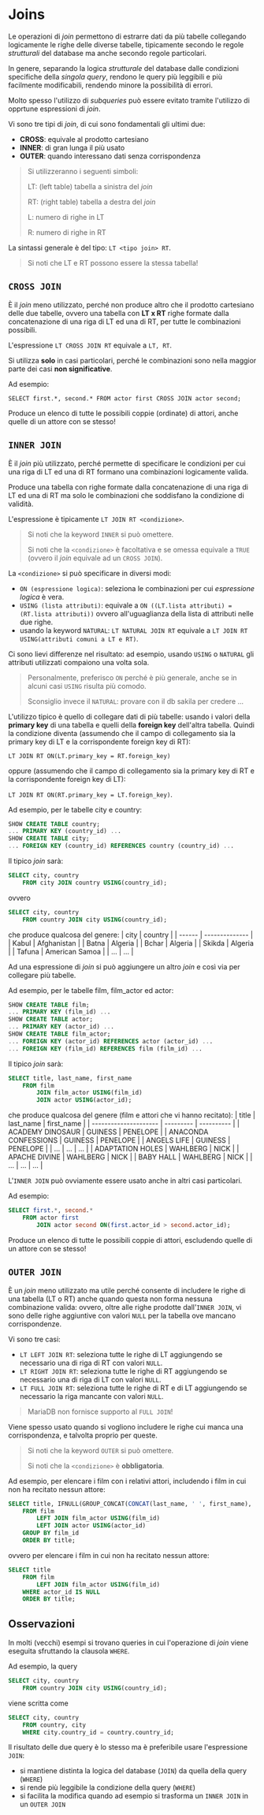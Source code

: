 # Joins
Le operazioni di *join* permettono di estrarre dati da più tabelle collegando logicamente le righe delle diverse tabelle, tipicamente secondo le regole *strutturali* del database ma anche secondo regole particolari.

In genere, separando la logica *strutturale* del database dalle condizioni specifiche della *singola query*, rendono le query più leggibili e più facilmente modificabili, rendendo minore la possibilità di errori.

Molto spesso l'utilizzo di *subqueries* può essere evitato tramite l'utilizzo di opprtune espressioni di *join*.

Vi sono tre tipi di *join*, di cui sono fondamentali gli ultimi due:

* **CROSS**: equivale al prodotto cartesiano
* **INNER**: di gran lunga il più usato
* **OUTER**: quando interessano dati senza corrispondenza

> Si utilizzeranno i seguenti simboli:
>
> LT: (left table) tabella a sinistra del *join*
>
> RT: (right table) tabella a destra del *join*
>
> L: numero di righe in LT
>
> R: numero di righe in RT
 
La sintassi generale è del tipo:
```LT <tipo join> RT```.
> Si noti che LT e RT possono essere la stessa tabella!
## ```CROSS JOIN```
È il *join* meno utilizzato, perché non produce altro che il prodotto cartesiano delle due tabelle, ovvero una tabella con **LT x RT** righe formate dalla concatenazione di una riga di LT ed una di RT, per tutte le combinazioni possibili.

L'espressione ```LT CROSS JOIN RT``` equivale a ```LT, RT```.

Si utilizza **solo** in casi particolari, perché le combinazioni sono nella maggior parte dei casi **non significative**.

Ad esempio:

```SELECT first.*, second.* FROM actor first CROSS JOIN actor second;```

Produce un elenco di tutte le possibili coppie (ordinate) di attori, anche quelle di un attore con se stesso!

## ```INNER JOIN```
È il *join* più utilizzato, perché permette di specificare le condizioni per cui una riga di LT ed una di RT formano una combinazioni logicamente valida.

Produce una tabella con righe formate dalla concatenazione di una riga di LT ed una di RT ma solo le combinazioni che soddisfano la condizione di validità.

L'espressione è tipicamente ```LT JOIN RT <condizione>```.
> Si noti che la keyword ```INNER``` si può omettere.
> 
> Si noti che la ```<condizione>``` è facoltativa e se omessa equivale a ```TRUE``` (ovvero il *join* equivale ad un ```CROSS JOIN```).

La ```<condizione>``` si può specificare in diversi modi:
* ```ON (espressione logica)```: seleziona le combinazioni per cui *espressione logica* è vera.
* ```USING (lista attributi)```: equivale a ```ON ((LT.lista attributi) = (RT.lista attributi))``` ovvero all'uguaglianza della lista di attributi nelle due righe.
* usando la keyword ```NATURAL```: ```LT NATURAL JOIN RT``` equivale a ```LT JOIN RT USING(attributi comuni a LT e RT)```.

Ci sono lievi differenze nel risultato: ad esempio, usando ```USING``` o ```NATURAL``` gli attributi utilizzati compaiono una volta sola.

> Personalmente, preferisco ```ON``` perché è più generale, anche se in alcuni casi ```USING``` risulta più comodo.
> 
> Sconsiglio invece il ```NATURAL```: provare con il db sakila per credere ...

L'utilizzo tipico è quello di collegare dati di più tabelle: usando i valori della **primary key** di una tabella e quelli della **foreign key** dell'altra tabella.
Quindi la condizione diventa (assumendo che il campo di collegamento sia la primary key di LT e la corrispondente foreign key di RT):

```LT JOIN RT ON(LT.primary_key = RT.foreign_key)```

oppure (assumendo che il campo di collegamento sia la primary key di RT e la corrispondente foreign key di LT):

```LT JOIN RT ON(RT.primary_key = LT.foreign_key)```.

Ad esempio, per le tabelle city e country:
```SQL
SHOW CREATE TABLE country;
... PRIMARY KEY (country_id) ...
SHOW CREATE TABLE city;
... FOREIGN KEY (country_id) REFERENCES country (country_id) ...
```

Il tipico *join* sarà:

```SQL
SELECT city, country
    FROM city JOIN country USING(country_id);
```

ovvero

```SQL
SELECT city, country
    FROM country JOIN city USING(country_id);
```

che produce qualcosa del genere:
| city   | country        |
| ------ | -------------- |
| Kabul  | Afghanistan    |
| Batna  | Algeria        |
| Bchar  | Algeria        |
| Skikda | Algeria        |
| Tafuna | American Samoa |
| ...    | ...            |

Ad una espressione di *join* si può aggiungere un altro *join* e così via per collegare più tabelle.

Ad esempio, per le tabelle film, film_actor ed actor:
```SQL
SHOW CREATE TABLE film;
... PRIMARY KEY (film_id) ...
SHOW CREATE TABLE actor;
... PRIMARY KEY (actor_id) ...
SHOW CREATE TABLE film_actor;
... FOREIGN KEY (actor_id) REFERENCES actor (actor_id) ...
... FOREIGN KEY (film_id) REFERENCES film (film_id) ...
```

Il tipico *join* sarà:

```SQL
SELECT title, last_name, first_name
    FROM film
        JOIN film_actor USING(film_id)
        JOIN actor USING(actor_id);
```

che produce qualcosa del genere (film e attori che vi hanno recitato):
| title                 | last_name | first_name |
| --------------------- | --------- | ---------- |
| ACADEMY DINOSAUR      | GUINESS   | PENELOPE   |
| ANACONDA CONFESSIONS  | GUINESS   | PENELOPE   |
| ANGELS LIFE           | GUINESS   | PENELOPE   |
| ...                   | ...       | ...        |
| ADAPTATION HOLES      | WAHLBERG  | NICK       |
| APACHE DIVINE         | WAHLBERG  | NICK       |
| BABY HALL             | WAHLBERG  | NICK       |
| ...                   | ...       | ...        |

L'```INNER JOIN``` può ovviamente essere usato anche in altri casi particolari.

Ad esempio:
```SQL
SELECT first.*, second.*
    FROM actor first
        JOIN actor second ON(first.actor_id > second.actor_id);
```
Produce un elenco di tutte le possibili coppie di attori, escludendo quelle di un attore con se stesso!

## ```OUTER JOIN```
È un *join* meno utilizzato ma utile perché consente di includere le righe di una tabella (LT o RT) anche quando questa non forma nessuna combinazione valida: ovvero, oltre alle righe prodotte dall'```INNER JOIN```, vi sono delle righe aggiuntive con valori ```NULL``` per la tabella ove mancano corrispondenze.

Vi sono tre casi:
* ```LT LEFT JOIN RT```: seleziona tutte le righe di LT aggiungendo se necessario una di riga di RT con valori ```NULL```.
* ```LT RIGHT JOIN RT```: seleziona tutte le righe di RT aggiungendo se necessario una di riga di LT con valori ```NULL```.
* ```LT FULL JOIN RT```: seleziona tutte le righe di RT e di LT aggiungendo se necessario la riga mancante con valori ```NULL```.
> MariaDB non fornisce supporto al ```FULL JOIN```!

Viene spesso usato quando si vogliono includere le righe cui manca una corrispondenza, e talvolta proprio per queste.

> Si noti che la keyword ```OUTER``` si può omettere.
> 
> Si noti che la ```<condizione>``` è **obbligatoria**.

Ad esempio, per elencare i film con i relativi attori, includendo i film in cui non ha recitato nessun attore:
```SQL
SELECT title, IFNULL(GROUP_CONCAT(CONCAT(last_name, ' ', first_name), ', '), 'N/A') AS cast
    FROM film
        LEFT JOIN film_actor USING(film_id)
        LEFT JOIN actor USING(actor_id)
    GROUP BY film_id
    ORDER BY title;
```
ovvero per elencare i film in cui non ha recitato nessun attore:
```SQL
SELECT title
    FROM film
        LEFT JOIN film_actor USING(film_id)
    WHERE actor_id IS NULL
    ORDER BY title;
```

## Osservazioni
In molti (vecchi) esempi si trovano queries in cui l'operazione di *join* viene eseguita sfruttando la clausola ```WHERE```.

Ad esempio, la query
```SQL
SELECT city, country
    FROM country JOIN city USING(country_id);
```
viene scritta come
```SQL
SELECT city, country
    FROM country, city
    WHERE city.country_id = country.country_id;
```
Il risultato delle due query è lo stesso ma è preferibile usare l'espressione ```JOIN```:
* si mantiene distinta la logica del database (```JOIN```) da quella della query (```WHERE```)
* si rende più leggibile la condizione della query (```WHERE```)
* si facilita la modifica quando ad esempio si trasforma un ```INNER JOIN``` in un ```OUTER JOIN```
